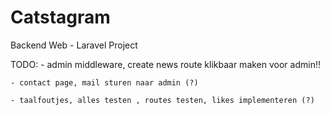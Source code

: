 # Catstagram
Backend Web - Laravel Project

TODO:
    - admin middleware, create news route klikbaar maken voor admin!!

    - contact page, mail sturen naar admin (?)

    - taalfoutjes, alles testen , routes testen, likes implementeren (?)
